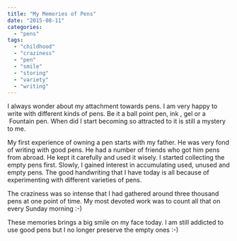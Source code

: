 ```yaml
---
title: "My Memories of Pens"
date: "2015-08-11"
categories: 
  - "pens"
tags: 
  - "childhood"
  - "craziness"
  - "pen"
  - "smile"
  - "storing"
  - "variety"
  - "writing"
---
```


I always wonder about my attachment towards pens. I am very happy to write with different kinds of pens. Be it a ball point pen, ink , gel or a  Fountain pen. When did I start becoming so attracted to it is still a mystery to me.

My first experience of owning a pen starts with my father. He was very fond of writing with good pens. He had a number of friends who got him pens from abroad. He kept it carefully and used it wisely. I started collecting the empty pens first. Slowly, I gained interest in accumulating used, unused and empty pens. The good handwriting that I have today is all because of experimenting with different varieties of pens.

The craziness was so intense that I had gathered around three thousand pens at one point of time. My most devoted work was to count all that on every Sunday morning :-)

These memories brings a big smile on my face today. I am still addicted to use good pens but I no longer preserve the empty ones :-)
